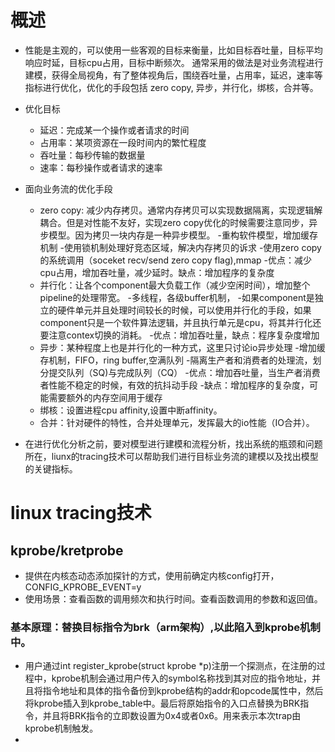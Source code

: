 # 概述
* 性能是主观的，可以使用一些客观的目标来衡量，比如目标吞吐量，目标平均响应时延，目标cpu占用，目标中断频次。 通常采用的做法是对业务流程进行建模，获得全局视角，有了整体视角后，围绕吞吐量，占用率，延迟，速率等指标进行优化，优化的手段包括 zero copy, 异步，并行化，绑核，合并等。

*  优化目标
    - 延迟：完成某一个操作或者请求的时间
    - 占用率：某项资源在一段时间内的繁忙程度
    - 吞吐量：每秒传输的数据量
    - 速率：每秒操作或者请求的速率

* 面向业务流的优化手段
    - zero copy: 减少内存拷贝。通常内存拷贝可以实现数据隔离，实现逻辑解耦合。但是对性能不友好，实现zero copy优化的时候需要注意同步，异步模型。因为拷贝一块内存是一种异步模型。
        -重构软件模型，增加缓存机制
        -使用锁机制处理好竞态区域，解决内存拷贝的诉求
        -使用zero copy的系统调用（soceket recv/send zero copy flag),mmap
        -优点：减少cpu占用，增加吞吐量，减少延时。缺点：增加程序的复杂度
    - 并行化：让各个component最大负载工作（减少空闲时间），增加整个pipeline的处理带宽。
        -多线程，各级buffer机制，
        -如果component是独立的硬件单元并且处理时间较长的时候，可以使用并行化的手段，如果component只是一个软件算法逻辑，并且执行单元是cpu，将其并行化还要注意contex切换的消耗。
        -优点：增加吞吐量，缺点：程序复杂度增加
    - 异步：某种程度上也是并行化的一种方式，这里只讨论io异步处理
        -增加缓存机制，FIFO，ring buffer,空满队列
        -隔离生产者和消费者的处理流，划分提交队列（SQ)与完成队列（CQ）
        -优点：增加吞吐量，当生产者消费者性能不稳定的时候，有效的抗抖动手段
        -缺点：增加程序的复杂度，可能需要额外的内存空间用于缓存
    - 绑核：设置进程cpu affinity,设置中断affinity。
    - 合并：针对硬件的特性，合并处理单元，发挥最大的io性能（IO合并）。
    
* 在进行优化分析之前，要对模型进行建模和流程分析，找出系统的瓶颈和问题所在，liunx的tracing技术可以帮助我们进行目标业务流的建模以及找出模型的关键指标。

# linux tracing技术

## kprobe/kretprobe
* 提供在内核态动态添加探针的方式，使用前确定内核config打开，CONFIG_KPROBE_EVENT=y
* 使用场景：查看函数的调用频次和执行时间。查看函数调用的参数和返回值。

### 基本原理：替换目标指令为brk（arm架构）,以此陷入到kprobe机制中。
* 用户通过int register_kprobe(struct kprobe \*p)注册一个探测点，在注册的过程中，kprobe机制会通过用户传入的symbol名称找到其对应的指令地址，并且将指令地址和具体的指令备份到kprobe结构的addr和opcode属性中，然后将kprobe插入到kprobe_table中。最后将原始指令的入口点替换为BRK指令，并且将BRK指令的立即数设置为0x4或者0x6。用来表示本次trap由kprobe机制触发。
* 


